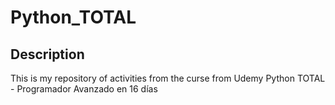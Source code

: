 # Python_TOTAL
## Description
This is my repository of activities from the curse from Udemy Python TOTAL - Programador Avanzado en 16 días